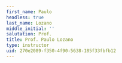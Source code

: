 ```yaml
---
first_name: Paulo
headless: true
last_name: Lozano
middle_initial: ''
salutation: Prof.
title: Prof. Paulo Lozano
type: instructor
uid: 270e2089-f350-4f90-5638-185f33fbfb12
---
```

